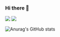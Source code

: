 ### Hi there 👋


 <a href="https://velog.io/@sheltonwon" target="_blank"><img src="https://img.shields.io/badge/#20C997?style=flat-square&logo=Velog&logoColor=white"/></a>
  <a href="https://velog.io/@sheltonwon" target="_blank"><img src="https://img.shields.io/badge/#EA4335?style=flat-square&logo=Gmail&logoColor=white"/></a>

![Anurag's GitHub stats](https://github-readme-stats.vercel.app/api?username=210-reverof&show_icons=true&theme=vue)
